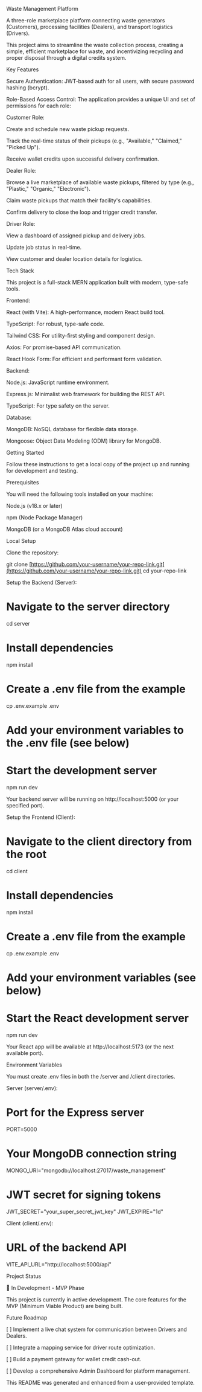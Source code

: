 Waste Management Platform

A three-role marketplace platform connecting waste generators (Customers), processing facilities (Dealers), and transport logistics (Drivers).

This project aims to streamline the waste collection process, creating a simple, efficient marketplace for waste, and incentivizing recycling and proper disposal through a digital credits system.

Key Features

Secure Authentication: JWT-based auth for all users, with secure password hashing (bcrypt).

Role-Based Access Control: The application provides a unique UI and set of permissions for each role:

Customer Role:

Create and schedule new waste pickup requests.

Track the real-time status of their pickups (e.g., "Available," "Claimed," "Picked Up").

Receive wallet credits upon successful delivery confirmation.

Dealer Role:

Browse a live marketplace of available waste pickups, filtered by type (e.g., "Plastic," "Organic," "Electronic").

Claim waste pickups that match their facility's capabilities.

Confirm delivery to close the loop and trigger credit transfer.

Driver Role:

View a dashboard of assigned pickup and delivery jobs.

Update job status in real-time.

View customer and dealer location details for logistics.

Tech Stack

This project is a full-stack MERN application built with modern, type-safe tools.

Frontend:

React (with Vite): A high-performance, modern React build tool.

TypeScript: For robust, type-safe code.

Tailwind CSS: For utility-first styling and component design.

Axios: For promise-based API communication.

React Hook Form: For efficient and performant form validation.

Backend:

Node.js: JavaScript runtime environment.

Express.js: Minimalist web framework for building the REST API.

TypeScript: For type safety on the server.

Database:

MongoDB: NoSQL database for flexible data storage.

Mongoose: Object Data Modeling (ODM) library for MongoDB.

Getting Started

Follow these instructions to get a local copy of the project up and running for development and testing.

Prerequisites

You will need the following tools installed on your machine:

Node.js (v18.x or later)

npm (Node Package Manager)

MongoDB (or a MongoDB Atlas cloud account)

Local Setup

Clone the repository:

git clone [https://github.com/your-username/your-repo-link.git](https://github.com/your-username/your-repo-link.git)
cd your-repo-link


Setup the Backend (Server):

# Navigate to the server directory
cd server

# Install dependencies
npm install

# Create a .env file from the example
cp .env.example .env

# Add your environment variables to the .env file (see below)

# Start the development server
npm run dev


Your backend server will be running on http://localhost:5000 (or your specified port).

Setup the Frontend (Client):

# Navigate to the client directory from the root
cd client

# Install dependencies
npm install

# Create a .env file from the example
cp .env.example .env

# Add your environment variables (see below)

# Start the React development server
npm run dev


Your React app will be available at http://localhost:5173 (or the next available port).

Environment Variables

You must create .env files in both the /server and /client directories.

Server (server/.env):

# Port for the Express server
PORT=5000

# Your MongoDB connection string
MONGO_URI="mongodb://localhost:27017/waste_management"

# JWT secret for signing tokens
JWT_SECRET="your_super_secret_jwt_key"
JWT_EXPIRE="1d"


Client (client/.env):

# URL of the backend API
VITE_API_URL="http://localhost:5000/api"


Project Status

🚧 In Development - MVP Phase

This project is currently in active development. The core features for the MVP (Minimum Viable Product) are being built.

Future Roadmap

[ ] Implement a live chat system for communication between Drivers and Dealers.

[ ] Integrate a mapping service for driver route optimization.

[ ] Build a payment gateway for wallet credit cash-out.

[ ] Develop a comprehensive Admin Dashboard for platform management.

This README was generated and enhanced from a user-provided template.


